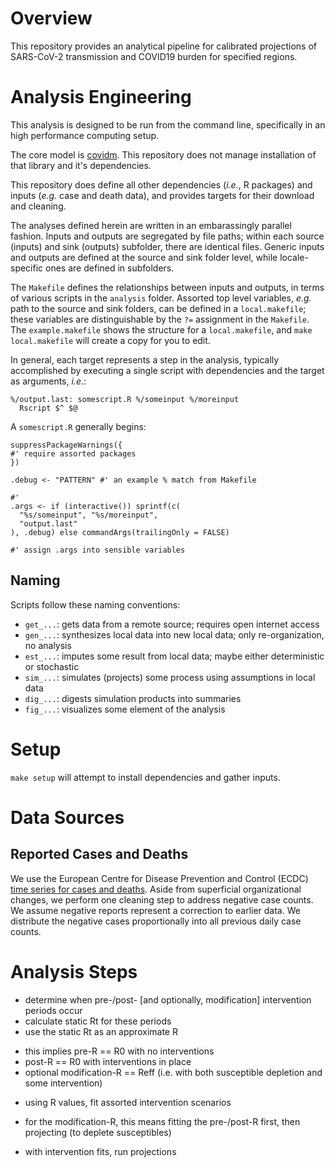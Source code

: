 # Overview

This repository provides an analytical pipeline for calibrated projections of SARS-CoV-2 transmission and COVID19 burden for specified regions.

# Analysis Engineering

This analysis is designed to be run from the command line, specifically in an high performance computing setup.

The core model is [covidm](https://github.com/nicholasdavies/covidm). This repository does not manage installation of that library and it's dependencies.

This repository does define all other dependencies (*i.e.*, R packages) and inputs (*e.g.* case and death data), and provides targets for their download and cleaning.

The analyses defined herein are written in an embarassingly parallel fashion. Inputs and outputs are segregated by file paths; within each source (inputs) and sink (outputs) subfolder, there are identical files. Generic inputs and outputs are defined at the source and sink folder level, while locale-specific ones are defined in subfolders.

The `Makefile` defines the relationships between inputs and outputs, in terms of various scripts in the `analysis` folder. Assorted top level variables, *e.g.* path to the source and sink folders, can be defined in a `local.makefile`; these variables are distinguishable by the `?=` assignment in the `Makefile`. The `example.makefile` shows the structure for a `local.makefile`, and `make local.makefile` will create a copy for you to edit.

In general, each target represents a step in the analysis, typically accomplished by executing a single script with dependencies and the target as arguments, *i.e.*:

```
%/output.last: somescript.R %/someinput %/moreinput
  Rscript $^ $@
```

A `somescript.R` generally begins:

```
suppressPackageWarnings({
#' require assorted packages
})

.debug <- "PATTERN" #' an example % match from Makefile

#'
.args <- if (interactive()) sprintf(c(
  "%s/someinput", "%s/moreinput",
  "output.last"
), .debug) else commandArgs(trailingOnly = FALSE)

#' assign .args into sensible variables
```

## Naming

Scripts follow these naming conventions:
 - `get_...`: gets data from a remote source; requires open internet access
 - `gen_...`: synthesizes local data into new local data; only re-organization, no analysis
 - `est_...`: imputes some result from local data; maybe either deterministic or stochastic
 - `sim_...`: simulates (projects) some process using assumptions in local data
 - `dig_...`: digests simulation products into summaries
 - `fig_...`: visualizes some element of the analysis

# Setup

`make setup` will attempt to install dependencies and gather inputs.

# Data Sources

## Reported Cases and Deaths

We use the European Centre for Disease Prevention and Control (ECDC) [time series for cases and deaths](https://opendata.ecdc.europa.eu/covid19/casedistribution/csv). Aside from superficial organizational changes, we perform one cleaning step to address negative case counts. We assume negative reports represent a correction to earlier data. We distribute the negative cases proportionally into all previous daily case counts.

# Analysis Steps

 - determine when pre-/post- [and optionally, modification] intervention periods occur
 - calculate static Rt for these periods
 - use the static Rt as an approximate R
  * this implies pre-R == R0 with no interventions
  * post-R == R0 with interventions in place
  * optional modification-R == Reff (i.e. with both susceptible depletion and some intervention)
 - using R values, fit assorted intervention scenarios
  * for the modification-R, this means fitting the pre-/post-R first, then projecting (to deplete susceptibles)
 - with intervention fits, run projections